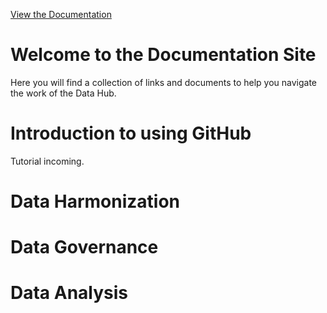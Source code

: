 [View the Documentation](https://climatesmartagcollab.github.io/Documentation/)

# Welcome to the Documentation Site

Here you will find a collection of links and documents to help you navigate the work of the Data Hub.

# Introduction to using GitHub

Tutorial incoming.


# Data Harmonization


# Data Governance



# Data Analysis
